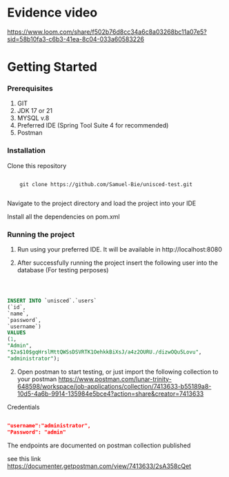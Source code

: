# Evidence video

https://www.loom.com/share/f502b76d8cc34a6c8a03268bc11a07e5?sid=58b10fa3-c6b3-41ea-8c04-033a60583226

# Getting Started

### Prerequisites
1. GIT
1. JDK 17 or 21
1. MYSQL v.8
1. Preferred IDE (Spring Tool Suite 4 for  recommended)
1. Postman

### Installation

Clone this repository

```
	
	git clone https://github.com/Samuel-Bie/unisced-test.git
		
```

Navigate to the project directory and load the project into your IDE

Install all the dependencies on pom.xml

### Running the project
1. Run using your preferred IDE.
	It will be available in http://localhost:8080
	
2. After successfully running the project insert the following user into the database (For testing perposes)

```sql



INSERT INTO `unisced`.`users`
(`id`,
`name`,
`password`,
`username`)
VALUES
(1,
"Admin",
"$2a$10$gqHrslMttQWSsDSVRTK1OehkkBiXsJ/a4z2OURU./dizwOQu5Lovu",
"administrator");

```
2. Open postman to start testing, or just import the following collection to your postman https://www.postman.com/lunar-trinity-648598/workspace/job-applications/collection/7413633-b55189a8-10d5-4a6b-9914-135984e5bce4?action=share&creator=7413633

Credentials

```json

"username":"administrator",
"Password": "admin"

```

The endpoints are documented on postman collection published



see this link https://documenter.getpostman.com/view/7413633/2sA358cQet 
